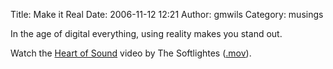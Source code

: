 Title: Make it Real
Date: 2006-11-12 12:21
Author: gmwils
Category: musings

In the age of digital everything, using reality makes you stand out.

Watch the [Heart of Sound][] video by The Softlightes ([.mov][]).

  [Heart of Sound]: http://video.google.com/videoplay?docid=5648754699533107362
  [.mov]: http://www.kmoyes.com/softlightes/hmos_480.mov
